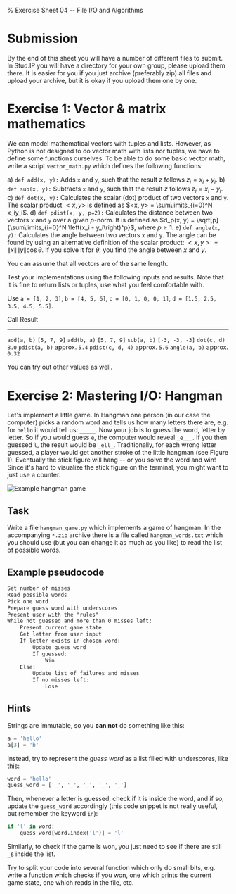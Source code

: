 % Exercise Sheet 04 -- File I/O and Algorithms

# Submission

By the end of this sheet you will have a number of different files to submit.
In Stud.IP you will have a directory for your own group, please upload them
there. It is easier for you if you just archive (preferably zip) all files and
upload your archive, but it is okay if you upload them one by one.


# Exercise 1: Vector & matrix mathematics

We can model mathematical vectors with tuples and lists. However, as Python is
not designed to do vector math with lists nor tuples, we have to define some
functions ourselves. To be able to do some basic vector math, write a script
`vector_math.py` which defines the following functions:

a) `def add(x, y):` Adds `x` and `y`, such that the result $z$ follows $z_i = x_i + y_i$.
b) `def sub(x, y):` Subtracts `x` and `y`, such that the result $z$ follows $z_i = x_i - y_i$.
c) `def dot(x, y):` Calculates the scalar (dot) product of two vectors `x` and
   `y`. The scalar product $<x, y>$ is defined as $<x, y> = \sum\limits_{i=0}^N
   x_iy_i$.
d) `def pdist(x, y, p=2):` Calculates the distance between two vectors `x` and
   `y` over a given $p$-norm. It is defined as $d_p(x, y)
   = \sqrt[p]{\sum\limits_{i=0}^N \left(x_i - y_i\right)^p}$, where $p \ge 1$.
e) `def angle(x, y):` Calculates the angle between two vectors `x` and `y`. The
   angle can be found by using an alternative definition of the scalar product:
   $<x, y> = \left\| x \right\| \left\| y \right\| \cos \theta$. If you solve
   it for $\theta$, you find the angle between $x$ and $y$.

You can assume that all vectors are of the same length.

Test your implementations using the following inputs and results. Note that it
is fine to return lists or tuples, use what you feel comfortable with.

Use `a = [1, 2, 3]`, `b = [4, 5, 6]`, `c = [0, 1, 0, 0, 1]`, `d = [1.5, 2.5, 3.5,
4.5, 5.5]`.

Call                       Result
-------------------------- ----------------------
`add(a, b)`                `[5, 7, 9]`
`add(b, a)`                `[5, 7, 9]`
`sub(a, b)`                `[-3, -3, -3]`
`dot(c, d)`                `8.0`
`pdist(a, b)`              approx. `5.4`
`pdist(c, d, 4)`           approx. `5.6`
`angle(a, b)`              approx. `0.32`

You can try out other values as well.


# Exercise 2: Mastering I/O: Hangman

Let's implement a little game. In Hangman one person (in our case the computer)
picks a random word and tells us how many letters there are, e.g. for `hello`
it would tell us: `_____`. Now your job is to guess the word, letter by letter.
So if you would guess `e`, the computer would reveal `_e___`. If you then
guessed `l`, the result would be `_ell_`. Traditionally, for each wrong letter
guessed, a player would get another stroke of the little hangman (see Figure
1). Eventually the stick figure will hang -- or you solve the word and win!
Since it's hard to visualize the stick figure on the terminal, you might want
to just use a counter.

![Example hangman game](img/hangman_game.png)

## Task

Write a file `hangman_game.py` which implements a game of hangman. In the
accompanying `*.zip` archive there is a file called `hangman_words.txt` which
you should use (but you can change it as much as you like) to read the list of
possible words.

## Example pseudocode

```changelog
Set number of misses
Read possible words
Pick one word
Prepare guess word with underscores
Present user with the "rules"
While not guessed and more than 0 misses left:
    Present current game state
    Get letter from user input
    If letter exists in chosen word:
        Update guess word
        If guessed:
            Win
    Else:
        Update list of failures and misses
        If no misses left:
            Lose
```

## Hints

Strings are immutable, so you **can not** do something like this:

```python
a = 'hello'
a[3] = 'b'
```

Instead, try to represent the *guess word* as a list filled with underscores,
like this:

```python
word = 'hello'
guess_word = ['_', '_', '_', '_', '_']
```

Then, whenever a letter is guessed, check if it is inside the word, and if so,
update the `guess_word` accordingly (this code snippet is not really useful,
but remember the keyword `in`):

```python
if 'l' in word:
    guess_word[word.index('l')] = 'l'
```

Similarly, to check if the game is won, you just need to see if there are still
`_`s inside the list.

Try to split your code into several function which only do small bits, e.g.
write a function which checks if you won, one which prints the current game
state, one which reads in the file, etc.

